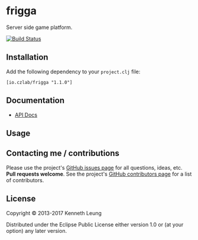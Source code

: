 # frigga
Server side game platform.

[![Build Status](https://travis-ci.org/llnek/frigga.svg?branch=master)](https://travis-ci.org/llnek/frigga)


## Installation

Add the following dependency to your `project.clj` file:

    [io.czlab/frigga "1.1.0"]

## Documentation

* [API Docs](https://llnek.github.io/frigga/)

## Usage



## Contacting me / contributions

Please use the project's [GitHub issues page] for all questions, ideas, etc. **Pull requests welcome**. See the project's [GitHub contributors page] for a list of contributors.

## License

Copyright © 2013-2017 Kenneth Leung

Distributed under the Eclipse Public License either version 1.0 or (at
your option) any later version.

<!--- links (repos) -->
[CHANGELOG]: https://github.com/llnek/frigga/releases
[GitHub issues page]: https://github.com/llnek/frigga/issues
[GitHub contributors page]: https://github.com/llnek/frigga/graphs/contributors





